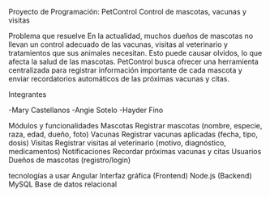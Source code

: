 Proyecto de Programación: PetControl
Control de mascotas, vacunas y visitas

Problema que resuelve
En la actualidad, muchos dueños de mascotas no llevan un control adecuado de las vacunas, visitas al veterinario y tratamientos que sus animales necesitan. Esto puede causar olvidos, lo que afecta la salud de las mascotas.
PetControl busca ofrecer una herramienta centralizada para registrar información importante de cada mascota y enviar recordatorios automáticos de las próximas vacunas y citas.

Integrantes

-Mary Castellanos
-Angie Sotelo
-Hayder Fino

Módulos y funcionalidades
Mascotas	Registrar mascotas (nombre, especie, raza, edad, dueño, foto)
Vacunas	Registrar vacunas aplicadas (fecha, tipo, dosis)
Visitas	Registrar visitas al veterinario (motivo, diagnóstico, medicamentos)
Notificaciones	Recordar próximas vacunas y citas
Usuarios	Dueños de mascotas (registro/login)

tecnologías a usar
Angular	Interfaz gráfica (Frontend)
Node.js  (Backend)
MySQL	Base de datos relacional
